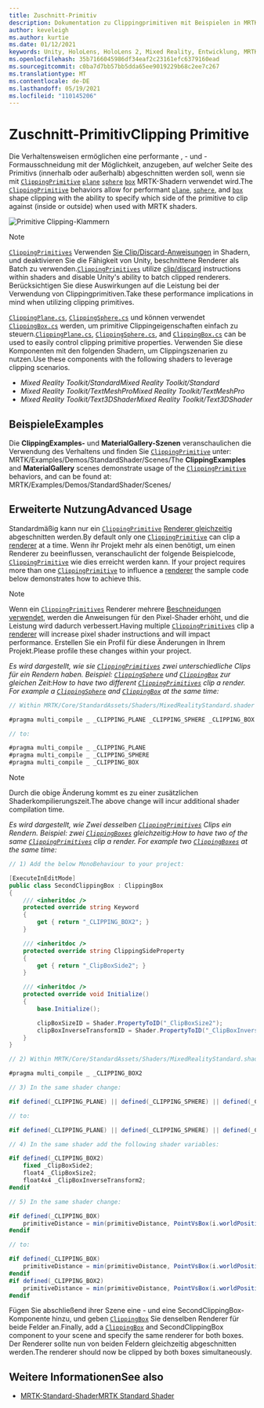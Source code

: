 ```yaml
---
title: Zuschnitt-Primitiv
description: Dokumentation zu Clippingprimitiven mit Beispielen in MRTK
author: keveleigh
ms.author: kurtie
ms.date: 01/12/2021
keywords: Unity, HoloLens, HoloLens 2, Mixed Reality, Entwicklung, MRTK, Clipping primitive,
ms.openlocfilehash: 35b7166045986df34eaf2c23161efc6379160ead
ms.sourcegitcommit: c0ba7d7bb57bb5dda65ee9019229b68c2ee7c267
ms.translationtype: MT
ms.contentlocale: de-DE
ms.lasthandoff: 05/19/2021
ms.locfileid: "110145206"
---
```

# <a name="clipping-primitive"></a><span data-ttu-id="03a50-104">Zuschnitt-Primitiv</span><span class="sxs-lookup"><span data-stu-id="03a50-104">Clipping Primitive</span></span>

<span data-ttu-id="03a50-105">Die Verhaltensweisen ermöglichen eine performante , - und -Formausschneidung mit der Möglichkeit, anzugeben, auf welcher Seite des Primitivs (innerhalb oder außerhalb) abgeschnitten werden soll, wenn sie mit [`ClippingPrimitive`](xref:Microsoft.MixedReality.Toolkit.Utilities.ClippingPrimitive) [`plane`](xref:Microsoft.MixedReality.Toolkit.Utilities.ClippingPlane) [`sphere`](xref:Microsoft.MixedReality.Toolkit.Utilities.ClippingSphere) [`box`](xref:Microsoft.MixedReality.Toolkit.Utilities.ClippingBox) MRTK-Shadern verwendet wird.</span><span class="sxs-lookup"><span data-stu-id="03a50-105">The [`ClippingPrimitive`](xref:Microsoft.MixedReality.Toolkit.Utilities.ClippingPrimitive) behaviors allow for performant [`plane`](xref:Microsoft.MixedReality.Toolkit.Utilities.ClippingPlane), [`sphere`](xref:Microsoft.MixedReality.Toolkit.Utilities.ClippingSphere), and [`box`](xref:Microsoft.MixedReality.Toolkit.Utilities.ClippingBox) shape clipping with the ability to specify which side of the primitive to clip against (inside or outside) when used with MRTK shaders.</span></span>

![Primitive Clipping-Klammern](../images/mrtk-standard-shader/MRTK_PrimitiveClippingGizmos.gif)

> [!NOTE]
> <span data-ttu-id="03a50-107">[`ClippingPrimitives`](xref:Microsoft.MixedReality.Toolkit.Utilities.ClippingPrimitive) Verwenden [Sie Clip/Discard-Anweisungen](https://developer.download.nvidia.com/cg/clip.html) in Shadern, und deaktivieren Sie die Fähigkeit von Unity, beschnittene Renderer als Batch zu verwenden.</span><span class="sxs-lookup"><span data-stu-id="03a50-107">[`ClippingPrimitives`](xref:Microsoft.MixedReality.Toolkit.Utilities.ClippingPrimitive) utilize [clip/discard](https://developer.download.nvidia.com/cg/clip.html) instructions within shaders and disable Unity's ability to batch clipped renderers.</span></span> <span data-ttu-id="03a50-108">Berücksichtigen Sie diese Auswirkungen auf die Leistung bei der Verwendung von Clippingprimitiven.</span><span class="sxs-lookup"><span data-stu-id="03a50-108">Take these performance implications in mind when utilizing clipping primitives.</span></span>

<span data-ttu-id="03a50-109">[`ClippingPlane.cs`](xref:Microsoft.MixedReality.Toolkit.Utilities.ClippingPlane), [`ClippingSphere.cs`](xref:Microsoft.MixedReality.Toolkit.Utilities.ClippingSphere) und können verwendet [`ClippingBox.cs`](xref:Microsoft.MixedReality.Toolkit.Utilities.ClippingBox) werden, um primitive Clippingeigenschaften einfach zu steuern.</span><span class="sxs-lookup"><span data-stu-id="03a50-109">[`ClippingPlane.cs`](xref:Microsoft.MixedReality.Toolkit.Utilities.ClippingPlane), [`ClippingSphere.cs`](xref:Microsoft.MixedReality.Toolkit.Utilities.ClippingSphere), and [`ClippingBox.cs`](xref:Microsoft.MixedReality.Toolkit.Utilities.ClippingBox) can be used to easily control clipping primitive properties.</span></span> <span data-ttu-id="03a50-110">Verwenden Sie diese Komponenten mit den folgenden Shadern, um Clippingszenarien zu nutzen.</span><span class="sxs-lookup"><span data-stu-id="03a50-110">Use these components with the following shaders to leverage clipping scenarios.</span></span>

- <span data-ttu-id="03a50-111">*Mixed Reality Toolkit/Standard*</span><span class="sxs-lookup"><span data-stu-id="03a50-111">*Mixed Reality Toolkit/Standard*</span></span>
- <span data-ttu-id="03a50-112">*Mixed Reality Toolkit/TextMeshPro*</span><span class="sxs-lookup"><span data-stu-id="03a50-112">*Mixed Reality Toolkit/TextMeshPro*</span></span>
- <span data-ttu-id="03a50-113">*Mixed Reality Toolkit/Text3DShader*</span><span class="sxs-lookup"><span data-stu-id="03a50-113">*Mixed Reality Toolkit/Text3DShader*</span></span>

## <a name="examples"></a><span data-ttu-id="03a50-114">Beispiele</span><span class="sxs-lookup"><span data-stu-id="03a50-114">Examples</span></span>

<span data-ttu-id="03a50-115">Die **ClippingExamples-** und **MaterialGallery-Szenen** veranschaulichen die Verwendung des Verhaltens und finden Sie [`ClippingPrimitive`](xref:Microsoft.MixedReality.Toolkit.Utilities.ClippingPrimitive) unter: MRTK/Examples/Demos/StandardShader/Scenes/</span><span class="sxs-lookup"><span data-stu-id="03a50-115">The **ClippingExamples** and **MaterialGallery** scenes demonstrate usage of the [`ClippingPrimitive`](xref:Microsoft.MixedReality.Toolkit.Utilities.ClippingPrimitive) behaviors, and can be found at: MRTK/Examples/Demos/StandardShader/Scenes/</span></span>

## <a name="advanced-usage"></a><span data-ttu-id="03a50-116">Erweiterte Nutzung</span><span class="sxs-lookup"><span data-stu-id="03a50-116">Advanced Usage</span></span>

<span data-ttu-id="03a50-117">Standardmäßig kann nur ein [`ClippingPrimitive`](xref:Microsoft.MixedReality.Toolkit.Utilities.ClippingPrimitive) [Renderer gleichzeitig](https://docs.unity3d.com/ScriptReference/Renderer.html) abgeschnitten werden.</span><span class="sxs-lookup"><span data-stu-id="03a50-117">By default only one [`ClippingPrimitive`](xref:Microsoft.MixedReality.Toolkit.Utilities.ClippingPrimitive) can clip a [renderer](https://docs.unity3d.com/ScriptReference/Renderer.html) at a time.</span></span> <span data-ttu-id="03a50-118">Wenn ihr Projekt mehr als einen benötigt, um einen Renderer zu beeinflussen, veranschaulicht der folgende Beispielcode, [`ClippingPrimitive`](xref:Microsoft.MixedReality.Toolkit.Utilities.ClippingPrimitive) wie dies erreicht werden kann. [](https://docs.unity3d.com/ScriptReference/Renderer.html)</span><span class="sxs-lookup"><span data-stu-id="03a50-118">If your project requires more than one [`ClippingPrimitive`](xref:Microsoft.MixedReality.Toolkit.Utilities.ClippingPrimitive) to influence a [renderer](https://docs.unity3d.com/ScriptReference/Renderer.html)  the sample code below demonstrates how to achieve this.</span></span>

> [!NOTE]
> <span data-ttu-id="03a50-119">Wenn ein [`ClippingPrimitives`](xref:Microsoft.MixedReality.Toolkit.Utilities.ClippingPrimitive) Renderer mehrere [Beschneidungen verwendet,](https://docs.unity3d.com/ScriptReference/Renderer.html) werden die Anweisungen für den Pixel-Shader erhöht, und die Leistung wird dadurch verbessert.</span><span class="sxs-lookup"><span data-stu-id="03a50-119">Having multiple [`ClippingPrimitives`](xref:Microsoft.MixedReality.Toolkit.Utilities.ClippingPrimitive) clip a [renderer](https://docs.unity3d.com/ScriptReference/Renderer.html) will increase pixel shader instructions and will impact performance.</span></span> <span data-ttu-id="03a50-120">Erstellen Sie ein Profil für diese Änderungen in Ihrem Projekt.</span><span class="sxs-lookup"><span data-stu-id="03a50-120">Please profile these changes within your project.</span></span>

<span data-ttu-id="03a50-121">*Es wird dargestellt, wie sie [`ClippingPrimitives`](xref:Microsoft.MixedReality.Toolkit.Utilities.ClippingPrimitive) zwei unterschiedliche Clips für ein Rendern haben. Beispiel: [`ClippingSphere`](xref:Microsoft.MixedReality.Toolkit.Utilities.ClippingSphere) und [`ClippingBox`](xref:Microsoft.MixedReality.Toolkit.Utilities.ClippingBox) zur gleichen Zeit:*</span><span class="sxs-lookup"><span data-stu-id="03a50-121">*How to have two different [`ClippingPrimitives`](xref:Microsoft.MixedReality.Toolkit.Utilities.ClippingPrimitive) clip a render. For example a [`ClippingSphere`](xref:Microsoft.MixedReality.Toolkit.Utilities.ClippingSphere) and [`ClippingBox`](xref:Microsoft.MixedReality.Toolkit.Utilities.ClippingBox) at the same time:*</span></span>

```C#
// Within MRTK/Core/StandardAssets/Shaders/MixedRealityStandard.shader (or another MRTK shader) change:

#pragma multi_compile _ _CLIPPING_PLANE _CLIPPING_SPHERE _CLIPPING_BOX

// to:

#pragma multi_compile _ _CLIPPING_PLANE
#pragma multi_compile _ _CLIPPING_SPHERE
#pragma multi_compile _ _CLIPPING_BOX
```

> [!NOTE]
> <span data-ttu-id="03a50-122">Durch die obige Änderung kommt es zu einer zusätzlichen Shaderkompilierungszeit.</span><span class="sxs-lookup"><span data-stu-id="03a50-122">The above change will incur additional shader compilation time.</span></span>

<span data-ttu-id="03a50-123">*Es wird dargestellt, wie Zwei desselben [`ClippingPrimitives`](xref:Microsoft.MixedReality.Toolkit.Utilities.ClippingPrimitive) Clips ein Rendern. Beispiel: zwei [`ClippingBoxes`](xref:Microsoft.MixedReality.Toolkit.Utilities.ClippingBox) gleichzeitig:*</span><span class="sxs-lookup"><span data-stu-id="03a50-123">*How to have two of the same [`ClippingPrimitives`](xref:Microsoft.MixedReality.Toolkit.Utilities.ClippingPrimitive) clip a render. For example two [`ClippingBoxes`](xref:Microsoft.MixedReality.Toolkit.Utilities.ClippingBox) at the same time:*</span></span>

```C#
// 1) Add the below MonoBehaviour to your project:

[ExecuteInEditMode]
public class SecondClippingBox : ClippingBox
{
    /// <inheritdoc />
    protected override string Keyword
    {
        get { return "_CLIPPING_BOX2"; }
    }

    /// <inheritdoc />
    protected override string ClippingSideProperty
    {
        get { return "_ClipBoxSide2"; }
    }

    /// <inheritdoc />
    protected override void Initialize()
    {
        base.Initialize();

        clipBoxSizeID = Shader.PropertyToID("_ClipBoxSize2");
        clipBoxInverseTransformID = Shader.PropertyToID("_ClipBoxInverseTransform2");
    }
}

// 2) Within MRTK/Core/StandardAssets/Shaders/MixedRealityStandard.shader (or another MRTK shader) add the following multi_compile pragma:

#pragma multi_compile _ _CLIPPING_BOX2

// 3) In the same shader change:

#if defined(_CLIPPING_PLANE) || defined(_CLIPPING_SPHERE) || defined(_CLIPPING_BOX)

// to:

#if defined(_CLIPPING_PLANE) || defined(_CLIPPING_SPHERE) || defined(_CLIPPING_BOX) || defined(_CLIPPING_BOX2)

// 4) In the same shader add the following shader variables:

#if defined(_CLIPPING_BOX2)
    fixed _ClipBoxSide2;
    float4 _ClipBoxSize2;
    float4x4 _ClipBoxInverseTransform2;
#endif

// 5) In the same shader change:

#if defined(_CLIPPING_BOX)
    primitiveDistance = min(primitiveDistance, PointVsBox(i.worldPosition.xyz, _ClipBoxSize.xyz, _ClipBoxInverseTransform) * _ClipBoxSide);
#endif

// to:

#if defined(_CLIPPING_BOX)
    primitiveDistance = min(primitiveDistance, PointVsBox(i.worldPosition.xyz, _ClipBoxSize.xyz, _ClipBoxInverseTransform) * _ClipBoxSide);
#endif
#if defined(_CLIPPING_BOX2)
    primitiveDistance = min(primitiveDistance, PointVsBox(i.worldPosition.xyz, _ClipBoxSize2.xyz, _ClipBoxInverseTransform2) * _ClipBoxSide2);
#endif
```

<span data-ttu-id="03a50-124">Fügen Sie abschließend ihrer Szene eine - und eine SecondClippingBox-Komponente hinzu, und geben [`ClippingBox`](xref:Microsoft.MixedReality.Toolkit.Utilities.ClippingBox) Sie denselben Renderer für beide Felder an.</span><span class="sxs-lookup"><span data-stu-id="03a50-124">Finally, add a [`ClippingBox`](xref:Microsoft.MixedReality.Toolkit.Utilities.ClippingBox) and SecondClippingBox component to your scene and specify the same renderer for both boxes.</span></span> <span data-ttu-id="03a50-125">Der Renderer sollte nun von beiden Feldern gleichzeitig abgeschnitten werden.</span><span class="sxs-lookup"><span data-stu-id="03a50-125">The renderer should now be clipped by both boxes simultaneously.</span></span>

## <a name="see-also"></a><span data-ttu-id="03a50-126">Weitere Informationen</span><span class="sxs-lookup"><span data-stu-id="03a50-126">See also</span></span>

- [<span data-ttu-id="03a50-127">MRTK-Standard-Shader</span><span class="sxs-lookup"><span data-stu-id="03a50-127">MRTK Standard Shader</span></span>](mrtk-standard-shader.md)
